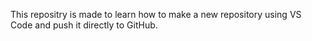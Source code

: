 This repositry is made to learn how to make a new repository using VS Code and push it directly to GitHub.